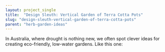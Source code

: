 ```yaml
---
layout: project_single
title:  "Design Sleuth: Vertical Garden of Terra Cotta Pots"
slug: "design-sleuth-vertical-garden-of-terra-cotta-pots"
parent: "herb-garden-ideas"
---
```

In Australia, where drought is nothing new, we often spot clever ideas for creating eco-friendly, low-water gardens. Like this one: